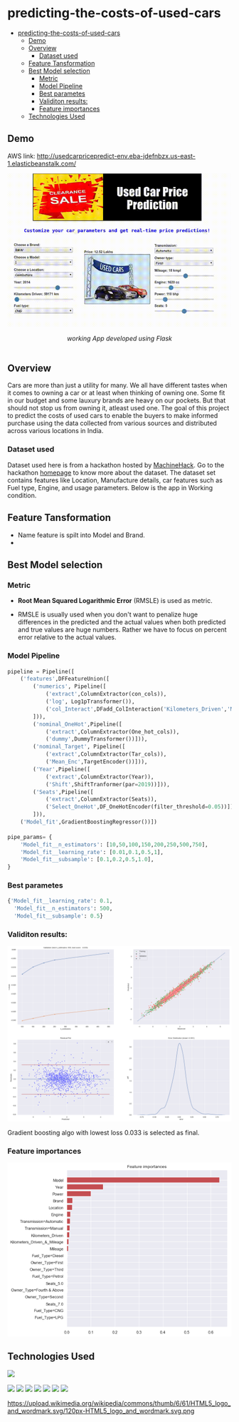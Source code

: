 # predicting-the-costs-of-used-cars

- [predicting-the-costs-of-used-cars](#predicting-the-costs-of-used-cars)
  - [Demo](#demo)
  - [Overview](#overview)
    - [Dataset used](#dataset-used)
  - [Feature Tansformation](#feature-tansformation)
  - [Best Model selection](#best-model-selection)
    - [Metric](#metric)
    - [Model Pipeline](#model-pipeline)
    - [Best parametes](#best-parametes)
    - [Validiton results:](#validiton-results)
    - [Feature importances](#feature-importances)
  - [Technologies Used](#technologies-used)

## Demo

AWS link: http://usedcarpricepredict-env.eba-jdefnbzx.us-east-1.elasticbeanstalk.com/

![](Snapshots/working_app.gif)

<center><i>working App developed using Flask</i></center><br>

## Overview
Cars are more than just a utility for many. We all have different tastes when it comes to owning a car or at least when thinking of owning one. Some fit in our budget and some lauxury brands are heavy on our pockets. But that should not stop us from owning it, atleast used one. The goal of this project to predict the costs of used cars to enable the buyers to make informed purchase using the data collected from various sources and distributed across various locations in India.

### Dataset used

Dataset used here is from a hackathon hosted by [MachineHack](https://www.machinehack.com/). Go to the hackathon [homepage]((https://www.machinehack.com/hackathons/5e8327d352c028cd80a0bd99)) to know more about the dataset. The dataset set contains features like Location, Manufacture details, car features such as Fuel type, Engine, and usage parameters. Below is the app in Working condition.

## Feature Tansformation

- Name feature is spilt into Model and Brand.
- 


## Best Model selection

### Metric 

* **Root Mean Squared Logarithmic Error** (RMSLE) is used as metric.

* RMSLE is usually used when you don't want to penalize huge differences in the predicted and the actual values when both predicted and true values are huge numbers. Rather we have to focus on percent error relative to the actual values.


### Model Pipeline 

``` python
pipeline = Pipeline([
    ('features',DFFeatureUnion([
        ('numerics', Pipeline([
            ('extract',ColumnExtractor(con_cols)),
            ('log', Log1pTransformer()),
            ('col_Interact',DFadd_ColInteraction('Kilometers_Driven','Mileage'))
        ])),
        ('nominal_OneHot',Pipeline([
            ('extract',ColumnExtractor(One_hot_cols)),
            ('dummy',DummyTransformer())])),
        ('nominal_Target', Pipeline([
            ('extract',ColumnExtractor(Tar_cols)),
            ('Mean_Enc',TargetEncoder())])),
        ('Year',Pipeline([
            ('extract',ColumnExtractor(Year)),
            ('Shift',ShiftTranformer(par=2019))])),
        ('Seats',Pipeline([
            ('extract',ColumnExtractor(Seats)),
            ('Select_OneHot',DF_OneHotEncoder(filter_threshold=0.05))]))
        ])),
    ('Model_fit',GradientBoostingRegressor())])

pipe_params= {
    'Model_fit__n_estimators': [10,50,100,150,200,250,500,750],
    'Model_fit__learning_rate': [0.01,0.1,0.5,1],
    'Model_fit__subsample': [0.1,0.2,0.5,1.0],
}
```

### Best parametes

``` python
{'Model_fit__learning_rate': 0.1,
  'Model_fit__n_estimators': 500,
  'Model_fit__subsample': 0.5}
```

### Validiton results:

![](Snapshots/Best_model_validRes.png)

Gradient boosting algo with lowest loss 0.033 is selected as final.

### Feature importances

![](Snapshots/feature_importances.png)


## Technologies Used

![](https://forthebadge.com/images/badges/made-with-python.svg)

[<img target="_blank" src="https://scikit-learn.org/stable/_static/scikit-learn-logo-small.png" width=202>](https://scikit-learn.org/stable/#)
[<img target="_blank" src="https://flask.palletsprojects.com/en/1.1.x/_images/flask-logo.png" width=202>](https://flask.palletsprojects.com/en/1.1.x/) 
[<img target="_blank" src="https://number1.co.za/wp-content/uploads/2017/10/gunicorn_logo-300x85.png" width=280>](https://gunicorn.org)
[<img target="_blank" src="https://www.techtrainees.com/wp-content/uploads/2018/10/6.png" width=202>](https://aws.amazon.com/s3/)
[<img target="_blank" src="https://upload.wikimedia.org/wikipedia/commons/thumb/6/61/HTML5_logo_and_wordmark.svg/120px-HTML5_logo_and_wordmark.svg.png" width=100>]()
[<img target="_blank" src="https://openjsf.org/wp-content/uploads/sites/84/2019/10/jquery-logo-vertical_large_square.png" width=100>](https://jquery.com/)
[<img target="_blank" src="https://www.docker.com/sites/default/files/d8/styles/role_icon/public/2019-07/vertical-logo-monochromatic.png?itok=erja9lKc" width=100>](https://www.docker.com/)


https://upload.wikimedia.org/wikipedia/commons/thumb/6/61/HTML5_logo_and_wordmark.svg/120px-HTML5_logo_and_wordmark.svg.png